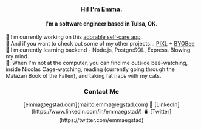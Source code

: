 <h3 align="center">Hi! I'm Emma.</h3>
<h4 align="center">I'm a software engineer based in Tulsa, OK.</h4>

:butterfly: I’m currently working on this [adorable self-care app](https://github.com/self-care-bear/self-care-bear).
<br>
:bug: And if you want to check out some of my other projects... [PIXL](https://github.com/PIXLAPP/pixel-art-project) + [BYOBee](https://github.com/BYOBee-Project/BYOBee)
<br>
:ant: I’m currently learning backend - Node.js, PostgreSQL, Express. Blowing my mind.
<br>
🐝: When I'm not at the computer, you can find me outside bee-watching, inside Nicolas Cage-watching, reading (currently going through the Malazan Book of the Fallen), and taking fat naps with my cats.

<h3 align="center">Contact Me</h3>
<p align="center">
[emma@egstad.com](mailto:emma@egstad.com) 🐞 [LinkedIn](https://www.linkedin.com/in/emmaegstad/) 🪲 [Twitter](https://twitter.com/emmaegstad)
</p>

